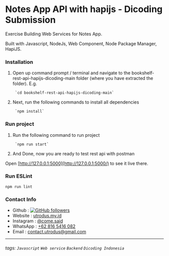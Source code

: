 # Notes App API with hapijs - Dicoding Submission
Exercise Building Web Services for Notes App.

Built with Javascript, NodeJs, Web Component, Node Package Manager, HapiJS.



### Installation

1. Open up command prompt / terminal and navigate to the bookshelf-rest-api-hapijs-dicoding-main folder (where you have extracted the folder). E.g.

		`cd bookshelf-rest-api-hapijs-dicoding-main`

2. Next, run the following commands to install all dependencies

		`npm install`


### Run project

1. Run the following command to run project

		`npm run start`

2. And Done, now you are ready to test rest api with postman
	
Open  [http://127.0.0.1:5000](http://127.0.0.1:5000/)  to see it live there.

### Run ESLint 

`npm run lint`

### Contact Info
- Github : [![GitHub followers](https://img.shields.io/github/followers/utrodus.svg?style=social&label=Follow&maxAge=2592000)](https://github.com/utrodus?tab=followers) 
- Website : [utrodus.my.id](utrodus.my.id)
- Instagram : [@come.said](https://www.instagram.com/utrodus)
- WhatsApp : [+62 816 5416 082](https://wa.me/628165416082)
- Email : [contact.utrodus@gmail.com](mailto:contact.utrodus@gmail.com)

---

###### tags: `Javascript` `Web service` `Backend` `Dicoding Indonesia`
